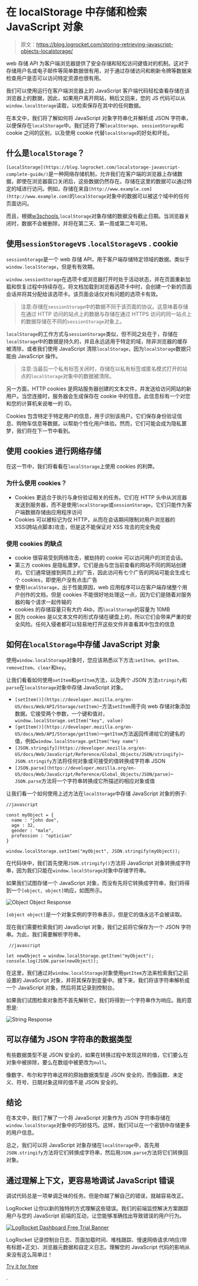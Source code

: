 # 在 localStorage 中存储和检索 JavaScript 对象

> 原文：<https://blog.logrocket.com/storing-retrieving-javascript-objects-localstorage/>

web 存储 API 为客户端浏览器提供了安全存储和轻松访问键值对的机制。这对于存储用户名或电子邮件等简单数据很有用，对于通过存储访问和刷新令牌等数据来检查用户是否可以访问特定资源也很有用。

我们可以使用运行在客户端浏览器上的 JavaScript 客户端代码轻松查看存储在该浏览器上的数据，因此，如果用户离开网站，稍后又回来，您的 JS 代码可以从`window.localStorage`读取，以检索保存在其中的任何数据。

在本文中，我们将了解如何将 JavaScript 对象字符串化并解析成 JSON 字符串，以便保存在`localStorage`中。我们还将了解`localStorage`、`sessionStorage`和 cookie 之间的区别，以及使用 cookie 代替`localStorage`的好处和坏处。

## 什么是`localStorage`？

`[LocalStorage](https://blog.logrocket.com/localstorage-javascript-complete-guide/)`是一种网络存储机制，允许我们在客户端的浏览器上存储数据，即使在浏览器窗口关闭后，这些数据仍然存在。存储在这里的数据可以通过特定的域进行访问。例如，存储在来自`[http://www.example.com](http://www.example.com)`的`localStorage`对象中的数据可以被这个域中的任何页面访问。

而且，根据[w3schools](https://www.w3schools.com/jsreF/prop_win_localstorage.asp),`localStorage`对象存储的数据没有截止日期。当浏览器关闭时，数据不会被删除，并将在第二天、第一周或第二年可用。

## 使用`sessionStorage`vs .`localStorage`vs . cookie

`sessionStorage`是一个 web 存储 API，用于客户端存储特定领域的数据。类似于`window.localStorage`，但是有有效期。

`window.sessionStorage`在选项卡或浏览器打开时处于活动状态，并在页面重新加载和恢复过程中持续存在。将文档加载到浏览器选项卡中时，会创建一个新的页面会话并将其分配给该选项卡。该页面会话仅对有问题的选项卡有效。

> 注意:存储在`sessionStorage`中的数据不同于该页面的协议。这意味着存储在通过 HTTP 访问的站点上的数据与存储在通过 HTTPS 访问的同一站点上的数据存储在不同的`sessionStorage`对象上。

`localStorage`的工作方式与`sessionStorage`类似，但不同之处在于，存储在`localStorage`中的数据是持久的，并且永远适用于特定的域，除非浏览器的缓存被清除，或者我们使用 JavaScript 清除`localStorage`，因为`localStorage`数据只能由 JavaScript 操作。

> 注意:当最后一个私有标签关闭时，存储在以私有标签或匿名模式打开的站点的`localStorage`对象中的数据被清除。

另一方面，HTTP cookies 是网站服务器创建的文本文件，并发送给访问网站的新用户。当您连接时，服务器会生成保存在 cookie 中的信息。此信息标有一个对您和您的计算机来说唯一的 ID。

Cookies 包含特定于特定用户的信息，用于识别该用户。它们保存身份验证信息、购物车信息等数据，以帮助个性化用户体验。然而，它们可能会成为隐私噩梦，我们将在下一节中看到。

## 使用 cookies 进行网络存储

在这一节中，我们将看看在`localStorage`上使用 cookies 的利弊。

### 为什么使用 cookies？

*   Cookies 更适合于执行与身份验证相关的任务。它们在 HTTP 头中从浏览器发送到服务器，而不是使用`localStorage`或`sessionStorage`，它们只能作为客户端数据存储由应用程序访问
*   Cookies 可以被标记为仅 HTTP，从而在会话期间限制对用户浏览器的 XSS(跨站点脚本)攻击，但是这不能保证对 XSS 攻击的完全免疫

### 使用 cookies 的缺点

*   cookie 很容易受到网络攻击，被劫持的 cookie 可以访问用户的浏览会话。
*   第三方 cookies 是隐私噩梦。它们是由与您当前查看的网站不同的网站创建的。它们通常链接到网页上的广告，因此访问有七个广告的网站可能会生成七个 cookies，即使用户没有点击广告
*   使用`localStorage`，出于性能原因，web 应用程序可以在客户端存储整个用户创作的文档，但是 cookies 不能很好地处理这一点，因为它们是随着对服务器的每个请求一起传输的
*   cookies 的存储容量只有大约 4kb，而`localStorage`的容量为 10MB
*   因为 cookies 是以文本文件的形式存储在硬盘上的，所以它们会带来严重的安全风险。任何入侵者都可以轻易地打开这些文件并查看其中包含的信息

## 如何在`localStorage`中存储 JavaScript 对象

使用`window.localStorage`对象时，您应该熟悉以下方法:`setItem`、`getItem`、`removeItem`、`clear`和`key`。

让我们看看如何使用`setItem`和`getItem`方法，以及两个 JSON 方法`stringify`和`parse`在`localStorage`对象中存储 JavaScript 对象。

*   `[setItem()](https://developer.mozilla.org/en-US/docs/Web/API/Storage/setItem)`–方法`setItem`用于向 web 存储对象添加数据。它接受两个参数，一个键和值对，`window.localStorage.setItem("key", value)`
*   `[getItem()](https://developer.mozilla.org/en-US/docs/Web/API/Storage/getItem)`—`getItem`方法返回传递给它的键名的值，例如`window.localStorage.getItem("key name")`
*   `[JSON.stringify](https://developer.mozilla.org/en-US/docs/Web/JavaScript/Reference/Global_Objects/JSON/stringify)`–`JSON.stringify`方法将任何对象或可接受的值转换成字符串 JSON
*   `[JSON.parse](https://developer.mozilla.org/en-US/docs/Web/JavaScript/Reference/Global_Objects/JSON/parse)`–`JSON.parse`方法将一个字符串转换成它所描述的相应对象或值

让我们看一个如何使用上述方法在`localStorage`中存储 JavaScript 对象的例子:

```
//javascript

const myObject = {
  name : "john doe",
  age : 32,
  gender : "male",
  profession : "optician" 
}

window.localStorage.setItem("myObject", JSON.stringify(myObject));

```

在代码块中，我们首先使用`JSON.stringify()`方法将 JavaScript 对象转换成字符串，因为我们只能在`window.localStorage`对象中存储字符串。

如果我们试图存储一个 JavaScript 对象，而没有先将它转换成字符串，我们将得到一个`[object, object]`响应，如图所示。

![Object Object Response](img/d98258d1aad8e21c857f87f0ae338c58.png)

`[object object]`是一个对象实例的字符串表示，但是它的值永远不会被读取。

现在我们需要检索我们的 JavaScript 对象，我们之前将它保存为一个 JSON 字符串。为此，我们需要解析字符串。

```
 //javascript

let newObject = window.localStorage.getItem("myObject");
console.log(JSON.parse(newObject));

```

在这里，我们通过对`window.localStorage`对象使用`getItem`方法来检索我们之前设置的 JavaScript 对象，并将其保存到变量中。接下来，我们将该字符串解析成一个 JavaScript 对象，然后将其记录到控制台。

如果我们试图检索对象而不首先解析它，我们将得到一个字符串作为响应。我的意思是:

![String Response](img/485526d65eb23d77732573432c2da347.png)

## 可以存储为 JSON 字符串的数据类型

有些数据类型不是 JSON 安全的，如果在转换过程中发现这样的值，它们要么在对象中被排除，要么在数组中被更改为`null`。

像数字、布尔和字符串这样的原始数据类型是 JSON 安全的，而像函数、未定义、符号、日期对象这样的值不是 JSON 安全的。

## 结论

在本文中，我们了解了一个将 JavaScript 对象作为 JSON 字符串存储在`window.localStorage`对象中的巧妙技巧。这样，我们可以在一个密钥中存储更多的用户信息。

总之，我们可以将 JavaScript 对象存储在`localStorage`中，首先用`JSON.stringify`方法将它们转换成字符串，然后用`JSON.parse`方法将它们转换回对象。

## 通过理解上下文，更容易地调试 JavaScript 错误

调试代码总是一项单调乏味的任务。但是你越了解自己的错误，就越容易改正。

LogRocket 让你以新的独特的方式理解这些错误。我们的前端监控解决方案跟踪用户与您的 JavaScript 前端的互动，让您能够准确找出导致错误的用户行为。

[![LogRocket Dashboard Free Trial Banner](img/cbfed9be3defcb505e662574769a7636.png)](https://lp.logrocket.com/blg/javascript-signup)

LogRocket 记录控制台日志、页面加载时间、堆栈跟踪、慢速网络请求/响应(带有标题+正文)、浏览器元数据和自定义日志。理解您的 JavaScript 代码的影响从来没有这么简单过！

[Try it for free](https://lp.logrocket.com/blg/javascript-signup)

.